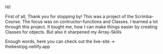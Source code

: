 Hi!

First of all, Thank you for stopping by! 
This was a project of the Scrimba-Course. The focus was on contructor-functions and Classes. 
I learned a lot through this project. It tought me, how I can make things easier by creating
Classes for objects. But also it sharpened my Array-Skills

Enough words, here you can check out the live-site
-> thebestrpg.netlify.app
